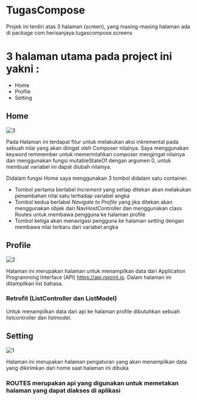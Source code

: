 # TugasCompose
Projek ini terdiri atas 3 halaman (screen), yang masing-masing halaman ada di package com.herisanjaya.tugascompose.screens

# 3 halaman utama pada project ini yakni :
+ Home
+ Profile
+ Setting

## Home
![3](https://github.com/gintingherisanjaya/TugasCompose/assets/138018382/3fb7c707-79fe-4ac9-97c7-5a49a9076f9b)

Pada Halaman ini terdapat fitur untuk melakukan aksi inkremental pada sebuah nilai yang akan diingat oleh Composer
nilainya. Saya menggunakan keyword remmember untuk memerintahkan composer mengingat nilainya dan menggunakan fungsi 
mutableStateOf dengan argumen 0, untuk membuat variabel ini dapat diubah nilainya.

Didalam fungsi Home saya menggunakan 3 tombol didalam satu container. 
+ Tombol pertama berlabel *Increment* yang setiap ditekan akan melakukan penambahan nilai satu terhadap variabel angka 
+ Tombol kedua berlabel *Navigate to Profile* yang jika ditekan akan menggunakan objek dari NavHostController dan menggunakan class Routes untuk membawa pengguna ke halaman profile
+ Tombol ketiga akan menavigasi pengguna ke halaman *setting* dengan membawa nilai terbaru dari variabel angka

## Profile
![2](https://github.com/gintingherisanjaya/TugasCompose/assets/138018382/4aeb3162-eb9c-460d-8d89-b90c411d354a)

Halaman ini merupakan halaman untuk menampilkan data dari Application Programming Interface (API) https://api.npoint.io.
Dalam halaman ini ditampilkan list bahasa.

### Retrofit (ListController dan ListModel)
Untuk menampilkan data dari api ke halaman profile dibutuhkan sebuah listcontroller dan listmodel.

## Setting
![1](https://github.com/gintingherisanjaya/TugasCompose/assets/138018382/ea4749c6-20e3-4a4e-a176-6d41152a87d5)

Halaman ini merupakan halaman pengaturan yang akan menampilkan data yang dikirimkan dari home saat halaman ini dibuka

### ROUTES merupakan api yang digunakan untuk memetakan halaman yang dapat diakses di aplikasi
